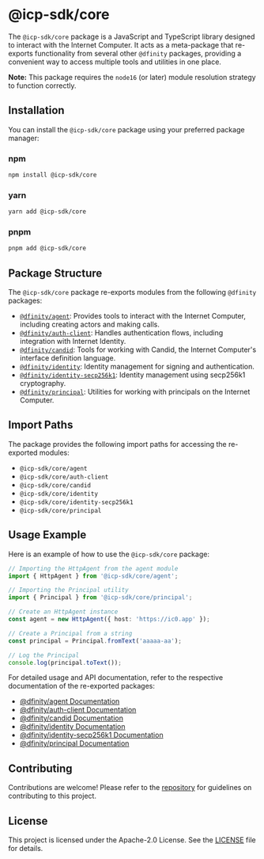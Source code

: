 # @icp-sdk/core

The `@icp-sdk/core` package is a JavaScript and TypeScript library designed to interact with the Internet Computer. It acts as a meta-package that re-exports functionality from several other `@dfinity` packages, providing a convenient way to access multiple tools and utilities in one place.

**Note:** This package requires the `node16` (or later) module resolution strategy to function correctly.

## Installation

You can install the `@icp-sdk/core` package using your preferred package manager:

### npm
```bash
npm install @icp-sdk/core
```

### yarn
```bash
yarn add @icp-sdk/core
```

### pnpm
```bash
pnpm add @icp-sdk/core
```

## Package Structure

The `@icp-sdk/core` package re-exports modules from the following `@dfinity` packages:

- [`@dfinity/agent`](../agent/README.md): Provides tools to interact with the Internet Computer, including creating actors and making calls.
- [`@dfinity/auth-client`](../auth-client/README.md): Handles authentication flows, including integration with Internet Identity.
- [`@dfinity/candid`](../candid/README.md): Tools for working with Candid, the Internet Computer's interface definition language.
- [`@dfinity/identity`](../identity/README.md): Identity management for signing and authentication.
- [`@dfinity/identity-secp256k1`](../identity-secp256k1/README.md): Identity management using secp256k1 cryptography.
- [`@dfinity/principal`](../principal/README.md): Utilities for working with principals on the Internet Computer.

## Import Paths

The package provides the following import paths for accessing the re-exported modules:

- `@icp-sdk/core/agent`
- `@icp-sdk/core/auth-client`
- `@icp-sdk/core/candid`
- `@icp-sdk/core/identity`
- `@icp-sdk/core/identity-secp256k1`
- `@icp-sdk/core/principal`

## Usage Example

Here is an example of how to use the `@icp-sdk/core` package:

```typescript
// Importing the HttpAgent from the agent module
import { HttpAgent } from '@icp-sdk/core/agent';

// Importing the Principal utility
import { Principal } from '@icp-sdk/core/principal';

// Create an HttpAgent instance
const agent = new HttpAgent({ host: 'https://ic0.app' });

// Create a Principal from a string
const principal = Principal.fromText('aaaaa-aa');

// Log the Principal
console.log(principal.toText());
```

For detailed usage and API documentation, refer to the respective documentation of the re-exported packages:

- [@dfinity/agent Documentation](../agent/README.md)
- [@dfinity/auth-client Documentation](../auth-client/README.md)
- [@dfinity/candid Documentation](../candid/README.md)
- [@dfinity/identity Documentation](../identity/README.md)
- [@dfinity/identity-secp256k1 Documentation](../identity-secp256k1/README.md)
- [@dfinity/principal Documentation](../principal/README.md)

## Contributing

Contributions are welcome! Please refer to the [repository](https://github.com/dfinity/agent-js) for guidelines on contributing to this project.

## License

This project is licensed under the Apache-2.0 License. See the [LICENSE](https://github.com/dfinity/agent-js/blob/main/LICENSE) file for details.
